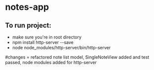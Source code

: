 # notes-app

To run project:
--------------
* make sure you're in root directory
* npm install http-server --save
* node node_modules/http-server/bin/http-server

#changes = refactored note list model, SingleNoteView added and test passed, node modules added for http-server
